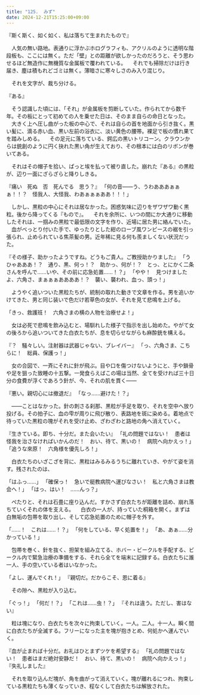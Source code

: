 ```yaml
---
title: "125.  みず"
date: 2024-12-21T15:25:00+09:00
---
```

『斯く斯く、如く如く、私は落ちて生まれたもので』

　人気の無い路地。表通りに浮かぶホログラフィも、アクリルのように透明な階段板も、ここには無く。ただ「壁」との距離が欲しかったのだろうと、そう思わせるほど無造作に無機質な金属板で覆われている。
　それでも掃除だけは行き届き、塵は積もれどゴミは無く。薄暗さに寒々しさのみ入り混じり。

　それを文字が、裁ち分ける。

『ある』

　そう認識した頃には、「それ」が金属板を剪断していた。作られてから数千年。その板にとって初めての人を乗せた日は、そのまま自らの命日となった。
　大きく上へ圧し曲がった板の中心で、それは自らの首を地面から引き抜く。黒い髪に、滴る赤い血、黒い左前の浴衣に、淡い黄色の腰帯。裸足で板の慣れ果てを踏みしめる。
　その足元に落ちている、鍔広の黒いトリコーン。クラウンからは銃創のように円く抉れた黒い角が生えており、その根本には白のリボンが巻いてある。

　それはその帽子を拾い、ぱっと埃を払って被り直した。崩れた『ある』の黒粒が、辺り一面にざらざらと降りしきる。

『痛い　死ぬ　否　死んでる　思う？』
「何の音――う、うわあああぁぁぁ！！？　怪我人、大怪我、わあぁぁぁああ！！！」

　しかし、黒粒の中心にそれは居なかった。困惑気味に辺りをザワザワ動く黒粒。後から降ってくる『もので』。
　それを余所に、いつの間にか大通りに移動したそれは、一掴みの黒粒で最低限の文字を作り、近場に居た男に絡んでいた。
　血がべっとり付いた手で、ゆったりとした紺のローブ風ワンピースの裾を引っ張られ、止められている焦茶髪の男。近年稀に見る何も羨ましくない状況だった。

『その様子、助かったようですね。どうもご貴人。ご教授助かりました』
「うひゃあああ！？　通り、黒、何っ！？　助かっ、何が！？　とっ、とにかく二条さんを呼んで……いや、その前に応急処置……！？」
「やや！　見つけましたよ、六角さ、まぁぁぁああああ！？　襲い、襲われ、血っ、頭っ！」

　ようやく追いついた黒粒たちが、統制の取れた動きで文章を作る。男を追いかけてきた、男と同じ装いで色だけ若草色の女が、それを見て悲鳴を上げる。

「きっ、救護班！　六角さまの横の人物を治療せよ！」

　女は必死で悲鳴を飲み込むと、場馴れした様子で指示を出し始めた。やがて女の後ろから追いついてきた白衣たちが、息を切らせながらも麻酔銃を構える。

『？　騒々しい。注射器は武器じゃない、ブレイバー』
「っ、六角さま、こちらに！　総員、保護っ！」

　女の合図で、一斉にそれに針が飛ぶ。目や口を傷つけないようにと、手や鎖骨や足を狙った致睡の十五撃。一発食らえばこの場は当然、全てを受ければ三十日分の食費が浮くであろう針が、今、それの肌を貫く――

『悪い。親切心には撤退だ』
「なっ……避けた！？」

　――ことはなかった。針の刺さる刹那、黒粒が手足を取り、それを空中へ放り投げる。その拍子に、血の雫が周りに飛び散り、表路地を斑に染める。着地点で待っていた黒粒の塊がそれを受け止め、ざわざわと路地の角へ消えていく。

『生きている。即ち、十分だ。また会いたい』
「礼の問題ではない！　患者は怪我を治さなければいかんのだ！　おい、待て、黒いの！　病院へ向かえっ！」
「追うな來原！　六角様を優先しろ！」

　白衣たちのいざこざを背に、黒粒はみるみるうちに離れていき、やがて姿を消す。残されたのは、




「はふっ……」
「確保っ！　急いで艇教病院へ運びなさい！　私と六角さまは教会へ！」
「はっ、はい！　……んっ？」

　ぺたりと、それは石畳に座り込んだ。すかさず白衣たちが距離を詰め、崩れ落ちていくそれの体を支える。
　白衣の一人が、持っていた桐箱を開く。まずは白無垢の包帯を取り出し、そして応急処置のために帽子を外す。

「……！　これは……！？」
「何をしている、早く処置を！」
「あ、あぁ……分かっている！」

　包帯を巻く、針を抜く、担架を組み立てる、ホバー・ビークルを手配する、ビークル内で緊急治療の準備をする、それら全てを端末に記録する。白衣たちに誰一人、手の空いている者はいなかった。

「よし、運んでくれ！」
『親切だ。だからこそ、恩に着る』

　その隙へ、黒粒が入り込む。

「ぐっ！」
「何だ！？」
「これは……虫！？」
『それは違う。ただし、害はない』

　粒は塊になり、白衣たちを次々に拘束していく。一人。二人。十一人。瞬く間に白衣たちが全滅する。フリーになった主を塊が抱きとめ、何処かへ運んでいく。

『血が止まれば十分だ。お礼はひとまずツケを希望する』
「礼の問題ではない！　患者はまだ絶対安静だ！　おい、待て、黒いの！　病院へ向かえっ！」
『失礼しました』

　それを取り込んだ塊が、角を曲がって消えていく。塊が離れるにつれ、拘束している黒粒たちも薄くなっていき、程なくして白衣たちは解放された。

